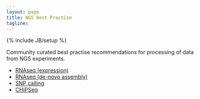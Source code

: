 ```yaml
---
layout: page
title: NGS Best Practise
tagline:
---
```

{% include JB/setup %}

Community curated best practise recommendations for processing of data from NGS experiments.

- [RNAseq (expression)](rnaseq_expression.html)
- [RNAseq (de-novo assembly)](rnaseq_assembly.html)
- [SNP calling](snp_calling.html)
- [CHiPSeq](chipseq.html)
